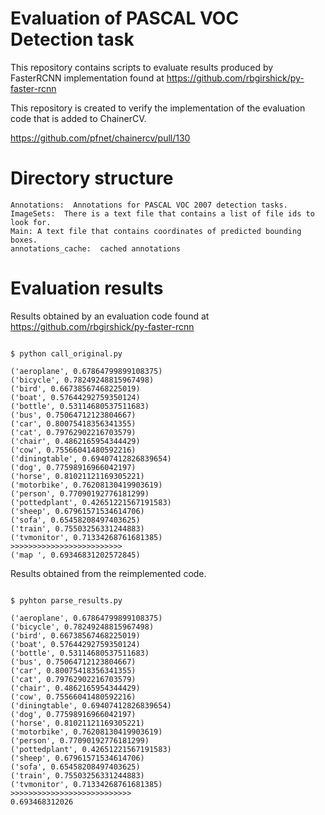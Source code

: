 # Evaluation of PASCAL VOC Detection task

This repository contains scripts to evaluate results produced by FasterRCNN implementation found at https://github.com/rbgirshick/py-faster-rcnn

This repository is created to verify the implementation of the evaluation code that is added to ChainerCV.

https://github.com/pfnet/chainercv/pull/130

# Directory structure

```
Annotations:  Annotations for PASCAL VOC 2007 detection tasks.
ImageSets:  There is a text file that contains a list of file ids to look for.
Main: A text file that contains coordinates of predicted bounding boxes.
annotations_cache:  cached annotations
```



# Evaluation results 

Results obtained by an evaluation code found at https://github.com/rbgirshick/py-faster-rcnn

```

$ python call_original.py            

('aeroplane', 0.67864799899108375)
('bicycle', 0.78249248815967498)
('bird', 0.66738567468225019)
('boat', 0.57644292759350124)
('bottle', 0.53114680537511683)
('bus', 0.75064712123804667)
('car', 0.80075418356341355)
('cat', 0.79762902216703579)
('chair', 0.4862165954344429)
('cow', 0.75566041480592216)
('diningtable', 0.69407412826839654)
('dog', 0.77598916966042197)
('horse', 0.81021121169305221)
('motorbike', 0.76208130419903619)
('person', 0.77090192776181299)
('pottedplant', 0.42651221567191583)
('sheep', 0.67961571534614706)
('sofa', 0.65458208497403625)
('train', 0.75503256331244883)
('tvmonitor', 0.71334268761681385)
>>>>>>>>>>>>>>>>>>>>>>>>>
('map ', 0.69346831202572845)

```



Results obtained from the reimplemented code.


```

$ pyhton parse_results.py

('aeroplane', 0.67864799899108375)
('bicycle', 0.78249248815967498)
('bird', 0.66738567468225019)
('boat', 0.57644292759350124)
('bottle', 0.53114680537511683)
('bus', 0.75064712123804667)
('car', 0.80075418356341355)
('cat', 0.79762902216703579)
('chair', 0.4862165954344429)
('cow', 0.75566041480592216)
('diningtable', 0.69407412826839654)
('dog', 0.77598916966042197)
('horse', 0.81021121169305221)
('motorbike', 0.76208130419903619)
('person', 0.77090192776181299)
('pottedplant', 0.42651221567191583)
('sheep', 0.67961571534614706)
('sofa', 0.65458208497403625)
('train', 0.75503256331244883)
('tvmonitor', 0.71334268761681385)
>>>>>>>>>>>>>>>>>>>>>>>>>>>
0.693468312026

```
